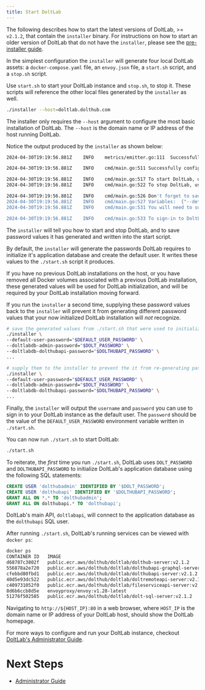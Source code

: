 ```yaml
---
title: Start DoltLab
---
```


The following describes how to start the latest versions of DoltLab, >= `v2.1.2`, that contain the `installer` binary. For instructions on how to start an older version of DoltLab that do not have the `installer`, please see the [pre-installer guide](./start-doltlab-pre-installer.md).

In the simplest configuration the `installer` will generate four local DoltLab assets: a `docker-compose.yaml` file, an `envoy.json` file, a `start.sh` script, and a `stop.sh` script.

Use `start.sh` to start your DoltLab instance and `stop.sh`, to stop it. These scripts will reference the other local files generated by the `installer` as well.

```bash
./installer --host=doltlab.dolthub.com
```

The installer only requires the `--host` argument to configure the most basic installation of DoltLab. The `--host` is the domain name or IP address of the host running DoltLab.

Notice the output produced by the `installer` as shown below:

```bash
2024-04-30T19:19:56.881Z	INFO	metrics/emitter.go:111	Successfully sent DoltLab usage metrics

2024-04-30T19:19:56.881Z	INFO	cmd/main.go:511	Successfully configured DoltLab	{"version": "v2.1.2"}

2024-04-30T19:19:56.881Z	INFO	cmd/main.go:517	To start DoltLab, use:	{"script": "/home/ubuntu/doltlab/start.sh"}
2024-04-30T19:19:56.881Z	INFO	cmd/main.go:522	To stop DoltLab, use:	{"script": "/home/ubuntu/doltlab/stop.sh"}

2024-04-30T19:19:56.881Z	INFO	cmd/main.go:526	Don't forget to save the values of the following environment variables contained in the "/home/ubuntu/doltlab/start.sh" script.
2024-04-30T19:19:56.881Z	INFO	cmd/main.go:527	Variables:	{"--default-user-password": "DEFAULT_USER_PASSWORD", "--doltlabdb-admin-password": "DOLT_PASSWORD", "--doltlabdb-dolthubapi-password": "DOLTHUBAPI_PASSWORD"}
2024-04-30T19:19:56.881Z	INFO	cmd/main.go:531	You will need to supply these values on subsequent runs of the 'installer' to prevent it from generating new values that will cause DoltLab to crash on start-up.

2024-04-30T19:19:56.881Z	INFO	cmd/main.go:533	To sign-in to DoltLab as the default user, use	{"username": "admin", "password": "DEFAULT_USER_PASSWORD"}
```

The `installer` will tell you how to start and stop DoltLab, and to save password values it has generated and written into the start script.

By default, the `installer` will generate the passwords DoltLab requires to initialize it's application database and create the default user. It writes these values to the `./start.sh` script it produces.

If you have no previous DoltLab installations on the host, or you have removed all Docker volumes associated with a previous DoltLab installation, these generated values will be used for DoltLab initialization, and will be required by your DoltLab installation moving forward.

If you run the `installer` a second time, supplying these password values back to the `installer` will prevent it from generating different password values that your now initialized DoltLab installation will _not_ recognize.

```bash
# save the generated values from ./start.sh that were used to initialize my DoltLab instance
./installer \
--default-user-password="$DEFAULT_USER_PASSWORD" \
--doltlabdb-admin-password="$DOLT_PASSWORD" \
--doltlabdb-dolthubapi-password="$DOLTHUBAPI_PASSWORD" \
...
```

```bash
# supply them to the installer to prevent the it from re-generating passwords that my instance won't recognize
./installer \
--default-user-password="$DEFAULT_USER_PASSWORD" \
--doltlabdb-admin-password="$DOLT_PASSWORD" \
--doltlabdb-dolthubapi-password="$DOLTHUBAPI_PASSWORD" \
...
```

Finally, the `installer` will output the `username` and `password` you can use to sign in to your DoltLab instance as the default user. The `password` should be the value of the `DEFAULT_USER_PASSWORD` environment variable written in `./start.sh`.

You can now run `./start.sh` to start DoltLab:

```bash
./start.sh
```

To reiterate, the _first_ time you run `./start.sh`, DoltLab uses `DOLT_PASSWORD` and `DOLTHUBAPI_PASSWORD` to initialize DoltLab's application database using the following SQL statements:

```sql
CREATE USER 'dolthubadmin' IDENTIFIED BY '$DOLT_PASSWORD';
CREATE USER 'dolthubapi' IDENTIFIED BY '$DOLTHUBAPI_PASSWORD';
GRANT ALL ON *.* TO 'dolthubadmin';
GRANT ALL ON dolthubapi.* TO 'dolthubapi';
```

DoltLab's main API, `doltlabapi`, will connect to the application database as the `dolthubapi` SQL user.

After running `./start.sh`, DoltLab's running services can be viewed with `docker ps`:

```bash
docker ps
CONTAINER ID   IMAGE                                                             COMMAND                  CREATED        STATUS        PORTS                                                                                                                                                                                                                                                                     NAMES
d68787c3802f   public.ecr.aws/dolthub/doltlab/dolthub-server:v2.1.2              "docker-entrypoint.s…"   22 hours ago   Up 22 hours   3000/tcp                                                                                                                                                                                                                                                                  doltlab_doltlabui_1
556878a2e720   public.ecr.aws/dolthub/doltlab/dolthubapi-graphql-server:v2.1.2   "docker-entrypoint.s…"   22 hours ago   Up 22 hours   9000/tcp                                                                                                                                                                                                                                                                  doltlab_doltlabgraphql_1
cfebbd80fbd1   public.ecr.aws/dolthub/doltlab/dolthubapi-server:v2.1.2           "/app/go/services/do…"   22 hours ago   Up 22 hours                                                                                                                                                                                                                                                                             doltlab_doltlabapi_1
40d5e93dc522   public.ecr.aws/dolthub/doltlab/doltremoteapi-server:v2.1.2        "/app/go/services/do…"   22 hours ago   Up 22 hours                                                                                                                                                                                                                                                                             doltlab_doltlabremoteapi_1
c409731052f0   public.ecr.aws/dolthub/doltlab/fileserviceapi-server:v2.1.2       "/app/go/services/fi…"   22 hours ago   Up 22 hours                                                                                                                                                                                                                                                                             doltlab_doltlabfileserviceapi_1
8d6b6ccb8d5e   envoyproxy/envoy:v1.28-latest                                     "/docker-entrypoint.…"   22 hours ago   Up 22 hours   0.0.0.0:100->100/tcp, :::100->100/tcp, 0.0.0.0:443->443/tcp, :::443->443/tcp, 0.0.0.0:2001->2001/tcp, :::2001->2001/tcp, 0.0.0.0:4321->4321/tcp, :::4321->4321/tcp, 0.0.0.0:7770->7770/tcp, :::7770->7770/tcp, 0.0.0.0:50051->50051/tcp, :::50051->50051/tcp, 10000/tcp   doltlab_doltlabenvoy_1
51276f502585   public.ecr.aws/dolthub/doltlab/dolt-sql-server:v2.1.2             "tini -- docker-entr…"   22 hours ago   Up 22 hours   3306/tcp, 33060/tcp                                                                                                                                                                                                                                                       doltlab_doltlabdb_1
```

Navigating to `http://${HOST_IP}:80` in a web browser, where `HOST_IP` is the domain name or IP address of your DoltLab host, should show the DoltLab homepage.

For more ways to configure and run your DoltLab instance, checkout [DoltLab's Administrator Guide](../../guides/administrator.md).

# Next Steps

- [Administrator Guide](../../guides/administrator.md)
